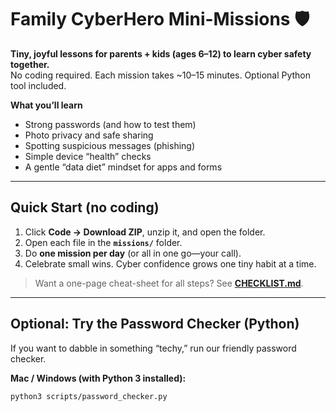 
# Family CyberHero Mini-Missions 🛡️

**Tiny, joyful lessons for parents + kids (ages 6–12) to learn cyber safety together.**  
No coding required. Each mission takes ~10–15 minutes. Optional Python tool included.

**What you’ll learn**
- Strong passwords (and how to test them)
- Photo privacy and safe sharing
- Spotting suspicious messages (phishing)
- Simple device “health” checks
- A gentle “data diet” mindset for apps and forms

---

## Quick Start (no coding)

1) Click **Code → Download ZIP**, unzip it, and open the folder.  
2) Open each file in the **`missions/`** folder.  
3) Do **one mission per day** (or all in one go—your call).  
4) Celebrate small wins. Cyber confidence grows one tiny habit at a time.

> Want a one-page cheat-sheet for all steps? See **[CHECKLIST.md](CHECKLIST.md)**.

---

## Optional: Try the Password Checker (Python)

If you want to dabble in something “techy,” run our friendly password checker.

**Mac / Windows (with Python 3 installed):**
```bash
python3 scripts/password_checker.py

